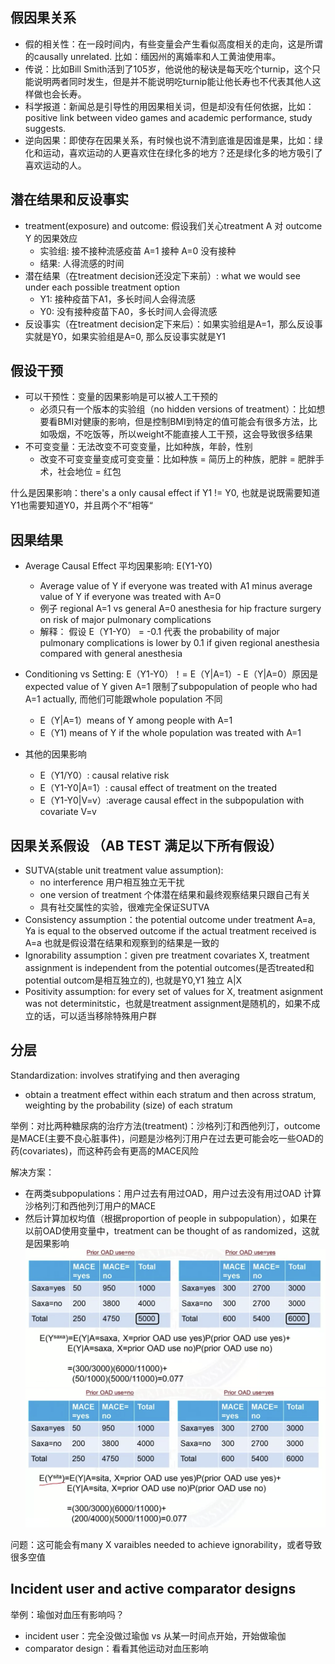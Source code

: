 ## 假因果关系
- 假的相关性：在一段时间内，有些变量会产生看似高度相关的走向，这是所谓的causally unrelated. 比如：缅因州的离婚率和人工黄油使用率。
- 传说：比如Bill Smith活到了105岁，他说他的秘诀是每天吃个turnip，这个只能说明两者同时发生，但是并不能说明吃turnip能让他长寿也不代表其他人这样做也会长寿。
- 科学报道：新闻总是引导性的用因果相关词，但是却没有任何依据，比如：positive link between video games and academic performance, study suggests.
- 逆向因果：即使存在因果关系，有时候也说不清到底谁是因谁是果，比如：绿化和运动，喜欢运动的人更喜欢住在绿化多的地方？还是绿化多的地方吸引了喜欢运动的人。

## 潜在结果和反设事实
- treatment(exposure) and outcome: 假设我们关心treatment A 对 outcome Y 的因果效应
  - 实验组: 接不接种流感疫苗 A=1 接种 A=0 没有接种
  - 结果: 人得流感的时间
- 潜在结果（在treatment decision还没定下来前）: what we would see under each possible treatment option
  - Y1: 接种疫苗下A1，多长时间人会得流感
  - Y0: 没有接种疫苗下A0，多长时间人会得流感
- 反设事实（在treatment decision定下来后）：如果实验组是A=1，那么反设事实就是Y0，如果实验组是A=0, 那么反设事实就是Y1

## 假设干预
- 可以干预性：变量的因果影响是可以被人工干预的
  - 必须只有一个版本的实验组（no hidden versions of treatment）：比如想要看BMI对健康的影响，但是控制BMI到特定的值可能会有很多方法，比如吸烟，不吃饭等，所以weight不能直接人工干预，这会导致很多结果
- 不可变变量：无法改变不可变变量，比如种族，年龄，性别
  - 改变不可变变量变成可变变量：比如种族 = 简历上的种族，肥胖 = 肥胖手术，社会地位 = 红包

什么是因果影响：there's a only causal effect if Y1 != Y0, 也就是说既需要知道Y1也需要知道Y0，并且两个不”相等“

## 因果结果
- Average Causal Effect 平均因果影响: E(Y1-Y0) 
  - Average value of Y if everyone was treated with A1 minus average value of Y if everyone was treated with A=0
  - 例子 regional A=1 vs general A=0 anesthesia for hip fracture surgery on risk of major pulmonary complications
  - 解释： 假设 E（Y1-Y0） = -0.1 代表 the probability of major pulmonary complications is lower by 0.1 if given regional anesthesia compared with general anesthesia

- Conditioning vs Setting: E（Y1-Y0）！= E（Y|A=1）- E（Y|A=0）原因是 expected value of Y given A=1 限制了subpopulation of people who had A=1 actually, 而他们可能跟whole population 不同
  - E（Y|A=1）means of Y among people with A=1
  - E（Y1) means of Y if the whole population was treated with A=1

- 其他的因果影响
  - E（Y1/Y0）: causal relative risk
  - E（Y1-Y0|A=1）: causal effect of treatment on the treated
  - E（Y1-Y0|V=v）:average causal effect in the subpopulation with covariate V=v

## 因果关系假设 （AB TEST 满足以下所有假设）
- SUTVA(stable unit treatment value assumption): 
  - no interference 用户相互独立无干扰
  - one version of treatment 个体潜在结果和最终观察结果只跟自己有关
  - 具有社交属性的实验，很难完全保证SUTVA
- Consistency assumption：the potential outcome under treatment A=a, Ya is equal to the observed outcome if the actual treatment received is A=a 也就是假设潜在结果和观察到的结果是一致的
- Ignorability assumption：given pre treatment covariates X, treatment assignment is independent from the potential outcomes(是否treated和potential outcom是相互独立的), 也就是Y0,Y1 独立 A|X
- Positivity assumption: for every set of values for X, treatment asignment was not determinitstic，也就是treatment assignment是随机的，如果不成立的话，可以适当移除特殊用户群

## 分层
Standardization: involves stratifying and then averaging
- obtain a treatment effect within each stratum and then across stratum, weighting by the probability (size) of each stratum

举例：对比两种糖尿病的治疗方法(treatment)：沙格列汀和西他列汀，outcome是MACE(主要不良心脏事件)，问题是沙格列汀用户在过去更可能会吃一些OAD的药(covariates)，而这种药会有更高的MACE风险

解决方案：
- 在两类subpopulations：用户过去有用过OAD，用户过去没有用过OAD 计算沙格列汀和西他列汀用户的MACE
- 然后计算加权均值（根据proportion of people in subpopulation），如果在以前OAD使用变量中，treatment can be thought of as randomized，这就是因果影响
![Image](/pictures/stratification1.png)![Image](/pictures/stratification2.png)

问题：这可能会有many X varaibles needed to achieve ignorability，或者导致很多空值

## Incident user and active comparator designs
举例：瑜伽对血压有影响吗？
- incident user：完全没做过瑜伽 vs 从某一时间点开始，开始做瑜伽
- comparator design：看看其他运动对血压影响
